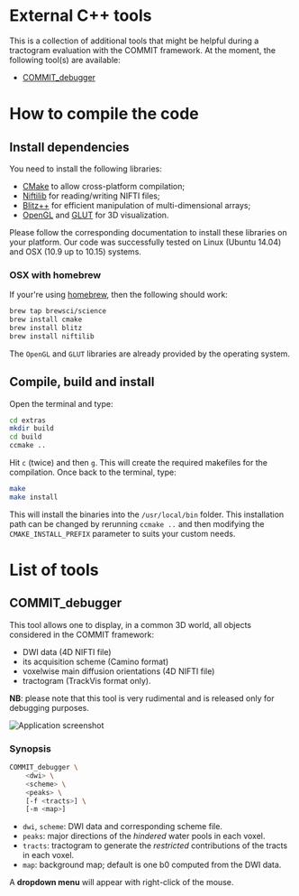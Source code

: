 # External C++ tools

This is a collection of additional tools that might be helpful during a tractogram evaluation with the COMMIT framework. At the moment, the following tool(s) are available:

- [COMMIT_debugger](#commit_debugger)

# How to compile the code

## Install dependencies

You need to install the following libraries:

- [CMake](http://www.cmake.org/) to allow cross-platform compilation;
- [Niftilib](https://sourceforge.net/projects/niftilib/) for reading/writing NIFTI files;
- [Blitz++](http://sourceforge.net/projects/blitz/) for efficient manipulation of multi-dimensional arrays;
- [OpenGL](https://www.opengl.org/) and [GLUT](https://www.opengl.org/resources/libraries/glut/) for 3D visualization.

Please follow the corresponding documentation to install these libraries on your platform. Our code was successfully tested on Linux (Ubuntu 14.04) and OSX (10.9 up to 10.15) systems.

### OSX with homebrew

If your're using [homebrew](https://brew.sh), then the following should work:

```bash
brew tap brewsci/science
brew install cmake
brew install blitz
brew install niftilib
```

The `OpenGL` and `GLUT` libraries are already provided by the operating system.

##  Compile, build and install

Open the terminal and type:

```bash
cd extras
mkdir build
cd build
ccmake ..
```

Hit `c` (twice) and then `g`. This will create the required makefiles for the compilation.
Once back to the terminal, type:

```bash
make
make install
```

This will install the binaries into the `/usr/local/bin` folder. This installation path can be changed by rerunning `ccmake ..` and then modifying the `CMAKE_INSTALL_PREFIX` parameter to suits your custom needs.


#  List of tools

## COMMIT_debugger

This tool allows one to display, in a common 3D world, all objects considered in the COMMIT framework:

- DWI data (4D NIFTI file)
- its acquisition scheme (Camino format)
- voxelwise main diffusion orientations (4D NIFTI file)
- tractogram (TrackVis format only).

**NB**: please note that this tool is very rudimental and is released only for debugging purposes.

![Application screenshot](https://github.com/daducci/COMMIT/blob/master/doc/COMMIT_debugger.jpg)

### Synopsis

```bash
COMMIT_debugger \
    <dwi> \
    <scheme> \
    <peaks> \
    [-f <tracts>] \
    [-m <map>]
```

- `dwi`, `scheme`: DWI data and corresponding scheme file.
- `peaks`: major directions of the *hindered* water pools in each voxel.
- `tracts`: tractogram to generate the *restricted* contributions of the tracts in each voxel.
- `map`: background map; default is one b0 computed from the DWI data.

A **dropdown menu** will appear with right-click of the mouse.
